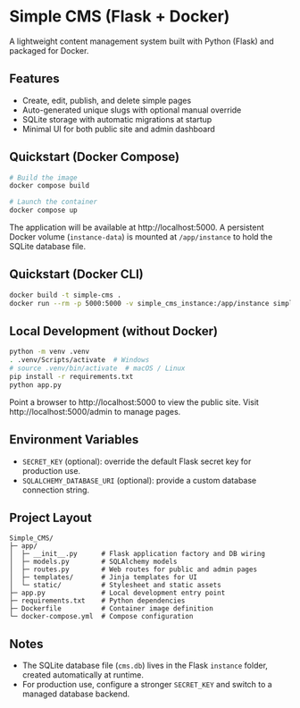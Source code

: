 ﻿# Simple CMS (Flask + Docker)

A lightweight content management system built with Python (Flask) and packaged for Docker.

## Features
- Create, edit, publish, and delete simple pages
- Auto-generated unique slugs with optional manual override
- SQLite storage with automatic migrations at startup
- Minimal UI for both public site and admin dashboard

## Quickstart (Docker Compose)
```bash
# Build the image
docker compose build

# Launch the container
docker compose up
```

The application will be available at http://localhost:5000. A persistent Docker volume (`instance-data`) is mounted at `/app/instance` to hold the SQLite database file.

## Quickstart (Docker CLI)
```bash
docker build -t simple-cms .
docker run --rm -p 5000:5000 -v simple_cms_instance:/app/instance simple-cms
```

## Local Development (without Docker)
```bash
python -m venv .venv
. .venv/Scripts/activate  # Windows
# source .venv/bin/activate  # macOS / Linux
pip install -r requirements.txt
python app.py
```

Point a browser to http://localhost:5000 to view the public site. Visit http://localhost:5000/admin to manage pages.

## Environment Variables
- `SECRET_KEY` (optional): override the default Flask secret key for production use.
- `SQLALCHEMY_DATABASE_URI` (optional): provide a custom database connection string.

## Project Layout
```
Simple_CMS/
├─ app/
│  ├─ __init__.py      # Flask application factory and DB wiring
│  ├─ models.py        # SQLAlchemy models
│  ├─ routes.py        # Web routes for public and admin pages
│  ├─ templates/       # Jinja templates for UI
│  └─ static/          # Stylesheet and static assets
├─ app.py              # Local development entry point
├─ requirements.txt    # Python dependencies
├─ Dockerfile          # Container image definition
└─ docker-compose.yml  # Compose configuration
```

## Notes
- The SQLite database file (`cms.db`) lives in the Flask `instance` folder, created automatically at runtime.
- For production use, configure a stronger `SECRET_KEY` and switch to a managed database backend.
